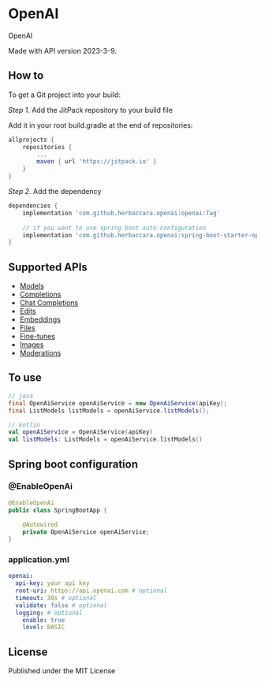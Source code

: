 # OpenAI
OpenAI

Made with API version 2023-3-9.

## How to
To get a Git project into your build:

*Step 1*. Add the JitPack repository to your build file

Add it in your root build.gradle at the end of repositories:

```groovy
allprojects {
    repositories {
        ...
        maven { url 'https://jitpack.io' }
    }
}
```

*Step 2*. Add the dependency

```groovy
dependencies {
    implementation 'com.github.herbaccara.openai:openai:Tag'
    
    // if you want to use spring boot auto-configuration
    implementation 'com.github.herbaccara.openai:spring-boot-starter-openai:Tag'
}
```

## Supported APIs
- [Models](https://platform.openai.com/docs/api-reference/models)
- [Completions](https://platform.openai.com/docs/api-reference/completions)
- [Chat Completions](https://platform.openai.com/docs/api-reference/chat/create)
- [Edits](https://platform.openai.com/docs/api-reference/edits)
- [Embeddings](https://platform.openai.com/docs/api-reference/embeddings)
- [Files](https://platform.openai.com/docs/api-reference/files)
- [Fine-tunes](https://platform.openai.com/docs/api-reference/fine-tunes)
- [Images](https://platform.openai.com/docs/api-reference/images)
- [Moderations](https://platform.openai.com/docs/api-reference/moderations)

## To use
```java
// java
final OpenAiService openAiService = new OpenAiService(apiKey);
final ListModels listModels = openAiService.listModels();
```

```kotlin
// kotlin
val openAiService = OpenAiService(apiKey)
val listModels: ListModels = openAiService.listModels()
```

## Spring boot configuration
### @EnableOpenAi
```java
@EnableOpenAi
public class SpringBootApp {
    
    @Autowired
    private OpenAiService openAiService;
}
```

### application.yml
```yaml
openai:
  api-key: your api key
  root-uri: https://api.openai.com # optional
  timeout: 30s # optional
  validate: false # optional
  logging: # optional
    enable: true
    level: BASIC
```

## License
Published under the MIT License